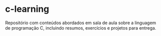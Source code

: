 # c-learning
Repositório com conteúdos abordados em sala de aula sobre a linguagem de programação C, incluindo resumos, exercícios e projetos para entrega. 
